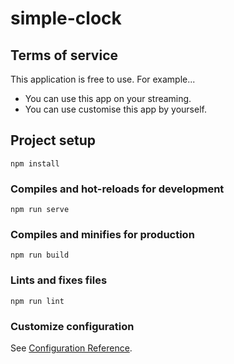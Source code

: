 # simple-clock

## Terms of service

This application is free to use.
For example...
- You can use this app on your streaming.
- You can use customise this app by yourself.

## Project setup
```
npm install
```

### Compiles and hot-reloads for development
```
npm run serve
```

### Compiles and minifies for production
```
npm run build
```

### Lints and fixes files
```
npm run lint
```

### Customize configuration
See [Configuration Reference](https://cli.vuejs.org/config/).
